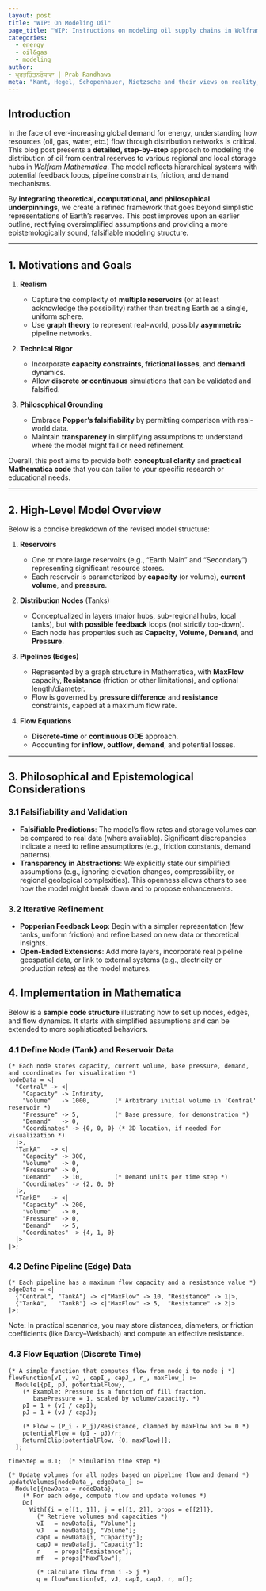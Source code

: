 ```yaml
---
layout: post
title: "WIP: On Modeling Oil"
page_title: "WIP: Instructions on modeling oil supply chains in Wolfram Mathematica"
categories:
  - energy
  - oil&gas
  - modeling
author:
- ਪ੍ਰਭਚਿੰਤਨਰੰਧਾਵਾ | Prab Randhawa
meta: "Kant, Hegel, Schopenhauer, Nietzsche and their views on reality, knowledge, reason, will, and the human condition."
---
```


## Introduction

In the face of ever-increasing global demand for energy, understanding how resources (oil, gas, water, etc.) flow through distribution networks is critical. This blog post presents a **detailed, step-by-step** approach to modeling the distribution of oil from central reserves to various regional and local storage hubs in *Wolfram Mathematica*. The model reflects hierarchical systems with potential feedback loops, pipeline constraints, friction, and demand mechanisms.

By **integrating theoretical, computational, and philosophical underpinnings**, we create a refined framework that goes beyond simplistic representations of Earth’s reserves. This post improves upon an earlier outline, rectifying oversimplified assumptions and providing a more epistemologically sound, falsifiable modeling structure.

---

## 1. Motivations and Goals

1. **Realism**  
   - Capture the complexity of **multiple reservoirs** (or at least acknowledge the possibility) rather than treating Earth as a single, uniform sphere.  
   - Use **graph theory** to represent real-world, possibly **asymmetric** pipeline networks.

2. **Technical Rigor**  
   - Incorporate **capacity constraints**, **frictional losses**, and **demand** dynamics.  
   - Allow **discrete or continuous** simulations that can be validated and falsified.

3. **Philosophical Grounding**  
   - Embrace **Popper’s falsifiability** by permitting comparison with real-world data.  
   - Maintain **transparency** in simplifying assumptions to understand where the model might fail or need refinement.

Overall, this post aims to provide both **conceptual clarity** and **practical Mathematica code** that you can tailor to your specific research or educational needs.

---

## 2. High-Level Model Overview

Below is a concise breakdown of the revised model structure:

1. **Reservoirs**  
   - One or more large reservoirs (e.g., “Earth Main” and “Secondary”) representing significant resource stores.  
   - Each reservoir is parameterized by **capacity** (or volume), **current volume**, and **pressure**.

2. **Distribution Nodes** (Tanks)  
   - Conceptualized in layers (major hubs, sub-regional hubs, local tanks), but **with possible feedback** loops (not strictly top-down).  
   - Each node has properties such as **Capacity**, **Volume**, **Demand**, and **Pressure**.

3. **Pipelines (Edges)**  
   - Represented by a graph structure in Mathematica, with **MaxFlow** capacity, **Resistance** (friction or other limitations), and optional length/diameter.  
   - Flow is governed by **pressure difference** and **resistance** constraints, capped at a maximum flow rate.

4. **Flow Equations**  
   - **Discrete-time** or **continuous ODE** approach.  
   - Accounting for **inflow**, **outflow**, **demand**, and potential losses.

---

## 3. Philosophical and Epistemological Considerations

### 3.1 Falsifiability and Validation

- **Falsifiable Predictions**: The model’s flow rates and storage volumes can be compared to real data (where available). Significant discrepancies indicate a need to refine assumptions (e.g., friction constants, demand patterns).
- **Transparency in Abstractions**: We explicitly state our simplified assumptions (e.g., ignoring elevation changes, compressibility, or regional geological complexities). This openness allows others to see how the model might break down and to propose enhancements.

### 3.2 Iterative Refinement

- **Popperian Feedback Loop**: Begin with a simpler representation (few tanks, uniform friction) and refine based on new data or theoretical insights.  
- **Open-Ended Extensions**: Add more layers, incorporate real pipeline geospatial data, or link to external systems (e.g., electricity or production rates) as the model matures.

## 4. Implementation in Mathematica

Below is a **sample code structure** illustrating how to set up nodes, edges, and flow dynamics. It starts with simplified assumptions and can be extended to more sophisticated behaviors.

### 4.1 Define Node (Tank) and Reservoir Data

```wolfram
(* Each node stores capacity, current volume, base pressure, demand, and coordinates for visualization *)
nodeData = <|
  "Central" -> <|
    "Capacity" -> Infinity,
    "Volume"   -> 1000,       (* Arbitrary initial volume in 'Central' reservoir *)
    "Pressure" -> 5,          (* Base pressure, for demonstration *)
    "Demand"   -> 0,
    "Coordinates" -> {0, 0, 0} (* 3D location, if needed for visualization *)
  |>,
  "TankA"   -> <|
    "Capacity" -> 300,
    "Volume"   -> 0,
    "Pressure" -> 0,
    "Demand"   -> 10,         (* Demand units per time step *)
    "Coordinates" -> {2, 0, 0}
  |>,
  "TankB"   -> <|
    "Capacity" -> 200,
    "Volume"   -> 0,
    "Pressure" -> 0,
    "Demand"   -> 5,
    "Coordinates" -> {4, 1, 0}
  |>
|>;
```

### 4.2 Define Pipeline (Edge) Data

```wolfram
(* Each pipeline has a maximum flow capacity and a resistance value *)
edgeData = <|
  {"Central", "TankA"} -> <|"MaxFlow" -> 10, "Resistance" -> 1|>,
  {"TankA",   "TankB"} -> <|"MaxFlow" -> 5,  "Resistance" -> 2|>
|>;
```

Note: In practical scenarios, you may store distances, diameters, or friction coefficients (like Darcy–Weisbach) and compute an effective resistance.

### 4.3 Flow Equation (Discrete Time)

```wolfram
(* A simple function that computes flow from node i to node j *)
flowFunction[vI_, vJ_, capI_, capJ_, r_, maxFlow_] :=
  Module[{pI, pJ, potentialFlow},
    (* Example: Pressure is a function of fill fraction.
       basePressure = 1, scaled by volume/capacity. *)
    pI = 1 + (vI / capI);
    pJ = 1 + (vJ / capJ);
    
    (* Flow ~ (P_i - P_j)/Resistance, clamped by maxFlow and >= 0 *)
    potentialFlow = (pI - pJ)/r;
    Return[Clip[potentialFlow, {0, maxFlow}]];
  ];

timeStep = 0.1;  (* Simulation time step *)

(* Update volumes for all nodes based on pipeline flow and demand *)
updateVolumes[nodeData_, edgeData_] :=
  Module[{newData = nodeData},
    (* For each edge, compute flow and update volumes *)
    Do[
      With[{i = e[[1, 1]], j = e[[1, 2]], props = e[[2]]},
        (* Retrieve volumes and capacities *)
        vI   = newData[i, "Volume"];
        vJ   = newData[j, "Volume"];
        capI = newData[i, "Capacity"];
        capJ = newData[j, "Capacity"];
        r    = props["Resistance"];
        mf   = props["MaxFlow"];
        
        (* Calculate flow from i -> j *)
        q = flowFunction[vI, vJ, capI, capJ, r, mf];
  